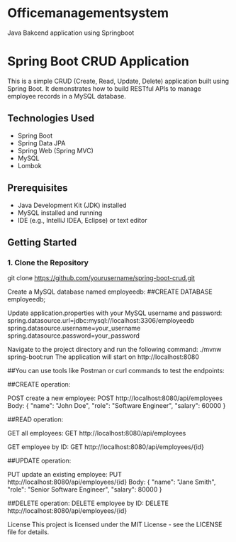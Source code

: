 # Officemanagementsystem
Java Bakcend application using Springboot 
# Spring Boot CRUD Application

This is a simple CRUD (Create, Read, Update, Delete) application built using Spring Boot. It demonstrates how to build RESTful APIs to manage employee records in a MySQL database.

## Technologies Used

- Spring Boot
- Spring Data JPA
- Spring Web (Spring MVC)
- MySQL
- Lombok

## Prerequisites

- Java Development Kit (JDK) installed
- MySQL installed and running
- IDE (e.g., IntelliJ IDEA, Eclipse) or text editor

## Getting Started

### 1. Clone the Repository


git clone https://github.com/yourusername/spring-boot-crud.git 


Create a MySQL database named employeedb:
##CREATE DATABASE employeedb;


Update application.properties with your MySQL username and password:
spring.datasource.url=jdbc:mysql://localhost:3306/employeedb
spring.datasource.username=your_username
spring.datasource.password=your_password

Navigate to the project directory and run the following command:
./mvnw spring-boot:run
The application will start on http://localhost:8080

##You can use tools like Postman or curl commands to test the endpoints:


##CREATE operation:

POST create a new employee:
POST http://localhost:8080/api/employees
Body:
{
  "name": "John Doe",
  "role": "Software Engineer",
  "salary": 60000
}


##READ operation:

GET all employees:
GET http://localhost:8080/api/employees

GET employee by ID:
GET http://localhost:8080/api/employees/{id}


##UPDATE operation:

PUT update an existing employee:
PUT http://localhost:8080/api/employees/{id}
Body:
{
  "name": "Jane Smith",
  "role": "Senior Software Engineer",
  "salary": 80000
}


##DELETE operation:
DELETE employee by ID:
DELETE http://localhost:8080/api/employees/{id}

License
This project is licensed under the MIT License - see the LICENSE file for details.





